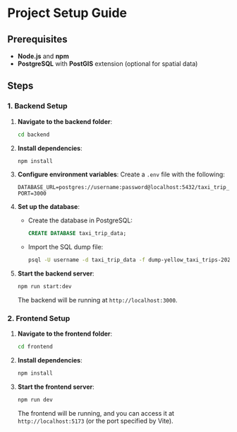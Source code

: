 # Project Setup Guide

## Prerequisites

- **Node.js** and **npm**
- **PostgreSQL** with **PostGIS** extension (optional for spatial data)

## Steps

### 1. Backend Setup

1. **Navigate to the backend folder**:

   ```bash
   cd backend
   ```

2. **Install dependencies**:

   ```bash
   npm install
   ```

3. **Configure environment variables**: Create a `.env` file with the following:

   ```env
   DATABASE_URL=postgres://username:password@localhost:5432/taxi_trip_data
   PORT=3000
   ```

4. **Set up the database**:

   - Create the database in PostgreSQL:
     ```sql
     CREATE DATABASE taxi_trip_data;
     ```
   - Import the SQL dump file:
     ```bash
     psql -U username -d taxi_trip_data -f dump-yellow_taxi_trips-202410291323.sql
     ```

5. **Start the backend server**:

   ```bash
   npm run start:dev
   ```

   The backend will be running at `http://localhost:3000`.

### 2. Frontend Setup

1. **Navigate to the frontend folder**:

   ```bash
   cd frontend
   ```

2. **Install dependencies**:

   ```bash
   npm install
   ```

3. **Start the frontend server**:

   ```bash
   npm run dev
   ```

   The frontend will be running, and you can access it at `http://localhost:5173` (or the port specified by Vite).
